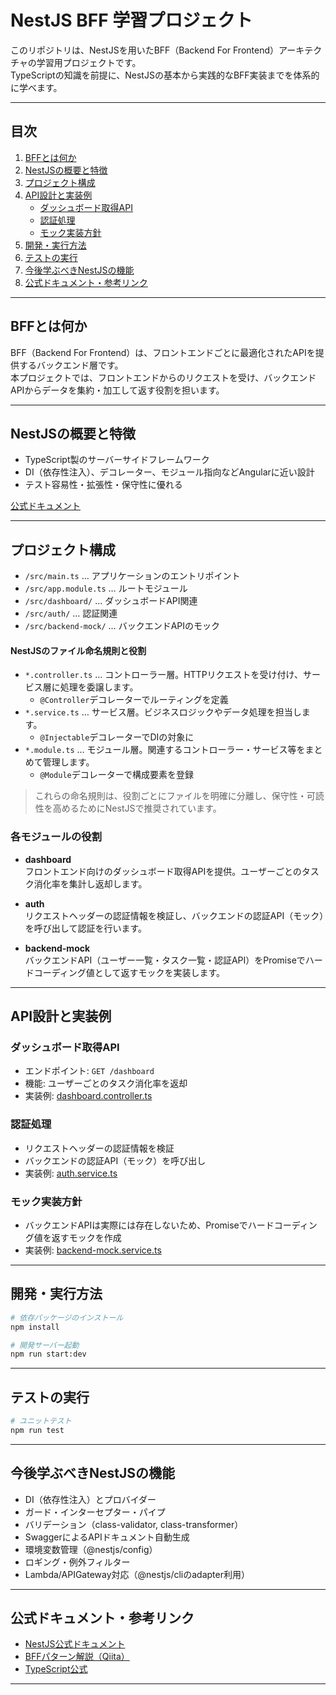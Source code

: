 # NestJS BFF 学習プロジェクト

このリポジトリは、NestJSを用いたBFF（Backend For Frontend）アーキテクチャの学習用プロジェクトです。  
TypeScriptの知識を前提に、NestJSの基本から実践的なBFF実装までを体系的に学べます。

---

## 目次

1. [BFFとは何か](#bffとは何か)
2. [NestJSの概要と特徴](#nestjsの概要と特徴)
3. [プロジェクト構成](#プロジェクト構成)
4. [API設計と実装例](#api設計と実装例)
   - [ダッシュボード取得API](#ダッシュボード取得api)
   - [認証処理](#認証処理)
   - [モック実装方針](#モック実装方針)
5. [開発・実行方法](#開発実行方法)
6. [テストの実行](#テストの実行)
7. [今後学ぶべきNestJSの機能](#今後学ぶべきnestjsの機能)
8. [公式ドキュメント・参考リンク](#公式ドキュメント参考リンク)

---

## BFFとは何か

BFF（Backend For Frontend）は、フロントエンドごとに最適化されたAPIを提供するバックエンド層です。  
本プロジェクトでは、フロントエンドからのリクエストを受け、バックエンドAPIからデータを集約・加工して返す役割を担います。

---

## NestJSの概要と特徴

- TypeScript製のサーバーサイドフレームワーク
- DI（依存性注入）、デコレーター、モジュール指向などAngularに近い設計
- テスト容易性・拡張性・保守性に優れる

[公式ドキュメント](https://docs.nestjs.com/)

---

## プロジェクト構成

- `/src/main.ts` … アプリケーションのエントリポイント
- `/src/app.module.ts` … ルートモジュール
- `/src/dashboard/` … ダッシュボードAPI関連
- `/src/auth/` … 認証関連
- `/src/backend-mock/` … バックエンドAPIのモック

#### NestJSのファイル命名規則と役割

- `*.controller.ts` … コントローラー層。HTTPリクエストを受け付け、サービス層に処理を委譲します。
  - `@Controller`デコレーターでルーティングを定義
- `*.service.ts` … サービス層。ビジネスロジックやデータ処理を担当します。
  - `@Injectable`デコレーターでDIの対象に
- `*.module.ts` … モジュール層。関連するコントローラー・サービス等をまとめて管理します。
  - `@Module`デコレーターで構成要素を登録

> これらの命名規則は、役割ごとにファイルを明確に分離し、保守性・可読性を高めるためにNestJSで推奨されています。

### 各モジュールの役割

- **dashboard**  
  フロントエンド向けのダッシュボード取得APIを提供。ユーザーごとのタスク消化率を集計し返却します。

- **auth**  
  リクエストヘッダーの認証情報を検証し、バックエンドの認証API（モック）を呼び出して認証を行います。

- **backend-mock**  
  バックエンドAPI（ユーザー一覧・タスク一覧・認証API）をPromiseでハードコーディング値として返すモックを実装します。

---

## API設計と実装例

### ダッシュボード取得API

- エンドポイント: `GET /dashboard`
- 機能: ユーザーごとのタスク消化率を返却
- 実装例: [dashboard.controller.ts](src/dashboard/dashboard.controller.ts)

### 認証処理

- リクエストヘッダーの認証情報を検証
- バックエンドの認証API（モック）を呼び出し
- 実装例: [auth.service.ts](src/auth/auth.service.ts)

### モック実装方針

- バックエンドAPIは実際には存在しないため、Promiseでハードコーディング値を返すモックを作成
- 実装例: [backend-mock.service.ts](src/backend-mock/backend-mock.service.ts)

---

## 開発・実行方法

```bash
# 依存パッケージのインストール
npm install

# 開発サーバー起動
npm run start:dev
```

---

## テストの実行

```bash
# ユニットテスト
npm run test
```

---

## 今後学ぶべきNestJSの機能

- DI（依存性注入）とプロバイダー
- ガード・インターセプター・パイプ
- バリデーション（class-validator, class-transformer）
- SwaggerによるAPIドキュメント自動生成
- 環境変数管理（@nestjs/config）
- ロギング・例外フィルター
- Lambda/APIGateway対応（@nestjs/cliのadapter利用）

---

## 公式ドキュメント・参考リンク

- [NestJS公式ドキュメント](https://docs.nestjs.com/)
- [BFFパターン解説（Qiita）](https://qiita.com/kimullaa/items/2e8e6e6e6e6e6e6e6e6e)
- [TypeScript公式](https://www.typescriptlang.org/)

---
